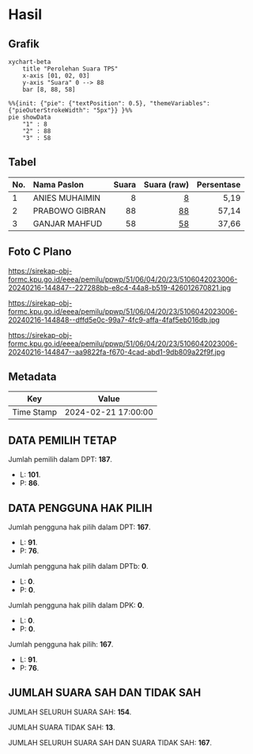 # Hasil

## Grafik

```mermaid
xychart-beta
    title "Perolehan Suara TPS"
    x-axis [01, 02, 03]
    y-axis "Suara" 0 --> 88
    bar [8, 88, 58]
```

```mermaid
%%{init: {"pie": {"textPosition": 0.5}, "themeVariables": {"pieOuterStrokeWidth": "5px"}} }%%
pie showData
    "1" : 8
    "2" : 88
    "3" : 58
```

## Tabel

| No. | Nama Paslon    | Suara | Suara (raw) | Persentase |
|:--- |:-------------- | -----:| -----------:| ----------:|
| 1   | ANIES MUHAIMIN | 8     | [8][p-1]    | 5,19       |
| 2   | PRABOWO GIBRAN | 88    | [88][p-2]   | 57,14      |
| 3   | GANJAR MAHFUD  | 58    | [58][p-3]   | 37,66      |


[p-1]: https://github.com/gigit-pemilu/pemilu-2024-51-bali/blob/main/pilpres/hitung-suara/sub/51-bali/sub/06-bangli/sub/04-kintamani/sub/2023-terunyan/sub/006-tps/sub/paslon-1.txt
[p-2]: https://github.com/gigit-pemilu/pemilu-2024-51-bali/blob/main/pilpres/hitung-suara/sub/51-bali/sub/06-bangli/sub/04-kintamani/sub/2023-terunyan/sub/006-tps/sub/paslon-2.txt
[p-3]: https://github.com/gigit-pemilu/pemilu-2024-51-bali/blob/main/pilpres/hitung-suara/sub/51-bali/sub/06-bangli/sub/04-kintamani/sub/2023-terunyan/sub/006-tps/sub/paslon-3.txt

## Foto C Plano

https://sirekap-obj-formc.kpu.go.id/eeea/pemilu/ppwp/51/06/04/20/23/5106042023006-20240216-144847--227288bb-e8c4-44a8-b519-426012670821.jpg

https://sirekap-obj-formc.kpu.go.id/eeea/pemilu/ppwp/51/06/04/20/23/5106042023006-20240216-144848--dffd5e0c-99a7-4fc9-affa-4faf5eb016db.jpg

https://sirekap-obj-formc.kpu.go.id/eeea/pemilu/ppwp/51/06/04/20/23/5106042023006-20240216-144847--aa9822fa-f670-4cad-abd1-9db809a22f9f.jpg


## Metadata

| Key        | Value               |
| ---------- | ------------------- |
| Time Stamp | 2024-02-21 17:00:00 |


## DATA PEMILIH TETAP

Jumlah pemilih dalam DPT: **187**.
 * L: **101**.
 * P: **86**.

## DATA PENGGUNA HAK PILIH

Jumlah pengguna hak pilih dalam DPT: **167**.
 * L: **91**.
 * P: **76**.

Jumlah pengguna hak pilih dalam DPTb: **0**.
 * L: **0**.
 * P: **0**.

Jumlah pengguna hak pilih dalam DPK: **0**.
 * L: **0**.
 * P: **0**.

Jumlah pengguna hak pilih: **167**.
 * L: **91**.
 * P: **76**.

## JUMLAH SUARA SAH DAN TIDAK SAH

JUMLAH SELURUH SUARA SAH: **154**.

JUMLAH SUARA TIDAK SAH: **13**.

JUMLAH SELURUH SUARA SAH DAN SUARA TIDAK SAH: **167**.


